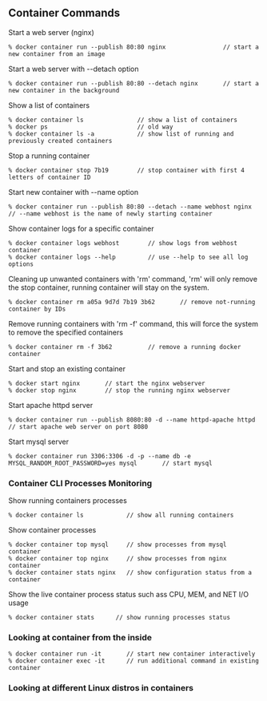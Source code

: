 ## Container Commands

Start a web server (nginx)  
```docker
% docker container run --publish 80:80 nginx                // start a new container from an image 
``` 

Start a web server with --detach option 
```docker
% docker container run --publish 80:80 --detach nginx       // start a new container in the background
```

Show a list of containers
```docker
% docker container ls               // show a list of containers
% docker ps                         // old way
% docker container ls -a            // show list of running and previously created containers 
```  

Stop a running container  
```docker
% docker container stop 7b19        // stop container with first 4 letters of container ID
```  

Start new container with --name option  
```docker
% docker container run --publish 80:80 --detach --name webhost nginx       // --name webhost is the name of newly starting container  
```

Show container logs for a specific container  
```docker
% docker container logs webhost        // show logs from webhost container 
% docker container logs --help         // use --help to see all log options
```

Cleaning up unwanted containers with 'rm' command, 'rm' will only remove the stop container, running container will stay on the system.  
```docker
% docker container rm a05a 9d7d 7b19 3b62       // remove not-running container by IDs 
```

Remove running containers with 'rm -f' command, this will force the system to remove the specified containers  
```docker
% docker container rm -f 3b62          // remove a running docker container
``` 

Start and stop an existing container  
```docker
% docker start nginx       // start the nginx webserver
% docker stop nginx        // stop the running nginx webserver
```  

Start apache httpd server  
```docker
% docker container run --publish 8080:80 -d --name httpd-apache httpd      // start apache web server on port 8080
```  

Start mysql server  
```docker
% docker container run 3306:3306 -d -p --name db -e MYSQL_RANDOM_ROOT_PASSWORD=yes mysql       // start mysql
```  

### Container CLI Processes Monitoring  

Show running containers processes  
```docker
% docker container ls            // show all running containers
```  

Show container processes 
```docker 
% docker container top mysql     // show processes from mysql container
% docker container top nginx     // show processes from nginx container
% docker container stats nginx   // show configuration status from a container
```   

Show the live container process status such ass CPU, MEM, and NET I/O usage  
```docker
% docker container stats      // show running processes status
```  

### Looking at container from the inside  

```docker 
% docker container run -it       // start new container interactively 
% docker container exec -it      // run additional command in existing container
```  

### Looking at different Linux distros in containers












